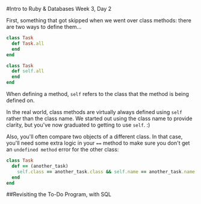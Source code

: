 #Intro to Ruby & Databases Week 3, Day 2

First, something that got skipped when we went over class methods: there are two
ways to define them...

```ruby
class Task
  def Task.all
  end
end

class Task
  def self.all
  end
end
```

When defining a method, `self` refers to the class that the method is being 
defined on.

In the real world, class methods are virtually always defined using `self` 
rather than the class name. We started out using the class name to provide 
clarity, but you've now graduated to getting to use `self`. :)

Also, you'll often compare two objects of a different class. In that case, 
you'll need some extra logic in your `==` method to make sure you don't get an 
`undefined method` error for the other class:

```ruby
class Task
  def == (another_task)
    self.class == another_task.class && self.name == another_task.name
  end
end
```

##Revisiting the To-Do Program, with SQL


